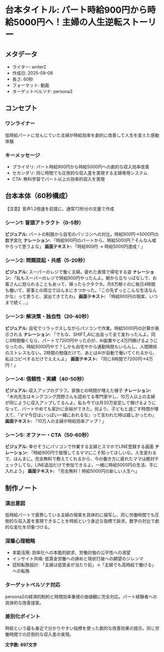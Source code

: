 # 台本タイトル: パート時給900円から時給5000円へ！主婦の人生逆転ストーリー

## メタデータ
- ライター: writer2
- 作成日: 2025-09-08
- 長さ: 60秒
- フォーマット: 動画
- ターゲットペルソナ: persona2

## コンセプト
### ワンライナー
低時給パートに甘んじていた主婦が時給効率を劇的に改善して人生を変えた感動体験

### キーメッセージ
- プライマリ: パート時給900円から時給5000円への劇的な収入効率改善
- セカンダリ: 同じ時間でも圧倒的な収入差を実現する主婦専用システム
- CTA: 無料学習でパート以上の効率的収入を実現

## 台本本体（60秒構成）
【注意】音声1.2倍速を前提に、通常72秒分の文量で作成

### シーン1: 冒頭アトラクト（0-5秒）
**ビジュアル:** パートの制服から自宅のパソコンへの対比。時給900円→5000円の数字変化
**ナレーション:** 「時給900円のパートから、時給5000円？そんなん嘘やろって思うよな」
**画面テキスト:** 「時給900円 → 時給5000円達成！」

### シーン2: 問題提起・共感（5-20秒）  
**ビジュアル:** スーパーのレジで働く主婦。疲れた表情で帰宅する姿
**ナレーション:** 「私もスーパーのレジで時給900円やったんよ。朝から立ちっぱなしで、お客さんに怒られることもあって、帰ったらクタクタ。月8万稼ぐのに毎日4時間も働いて、家事との両立でほんまにきつかった。『この先ずっとこんな生活なんかな』って思うと、涙出てきてたわ」
**画面テキスト:** 「時給900円の現実、いつまで続く...」

### シーン3: 解決策・独自性（20-40秒）
**ビジュアル:** 自宅でリラックスしながらパソコンで作業。時給5000円の計算が表示される
**ナレーション:** 「でもな、SHIFT_AIに出会って全て変わったんよ。同じ8時間働くなら、パートで7200円やったのが、AI副業やと4万円稼げるようになったの。時給5000円やで？しかも自宅やから通勤時間もいらんし、人間関係のストレスもない。2時間の勉強だけで、あとはAIが自動で働いてくれるから、私はコピペするだけでええんよ」
**画面テキスト:** 「同じ8時間で7200円→4万円！」

### シーン4: 信頼性・実績（40-50秒）
**ビジュアル:** 収入アップのグラフ。家族との時間が増えた様子
**ナレーション:** 「木内先生はキングコング西野さんも認めてる専門家やし、10万人以上の主婦が同じように収入アップしてるんよ。私も今では月30万安定して稼げるようになって、パートやめても家計に余裕ができた。何より、子どもと過ごす時間が増えて、『ママ今日はいっぱい一緒におれるな』って言われた時は嬉しかったわ」
**画面テキスト:** 「10万人の主婦が時給効率アップ！」

### シーン5: オファー・CTA（50-60秒）
**ビジュアル:** 幸せそうにパソコンで作業する主婦とスマホでLINE登録する画面
**ナレーション:** 「時給900円で我慢してるママにこそ知ってほしいな。人生変わるで、ほんまに。完全無料で教えてくれるから、今の働き方に疲れたママは絶対チェックしてな。LINE追加だけで参加できるよ。一緒に時給5000円の生活、手に入れよう」
**画面テキスト:** 「完全無料！時給5000円の新しい人生へ」

## 制作ノート

### 演出意図
低時給パートで疲弊している主婦の現実を具体的に描写し、同じ労働時間でも圧倒的な収入差を実現できることを時給という身近な指標で訴求。数字の対比で劇的な変化を印象づける。

### 深層心理戦略
- 本能活用: 効率化への本能的欲求、労働対価の公平性への渇望
- インサイト共鳴: 低賃金労働への諦めと現状打破への願望のジレンマ
- 認知転換設計: 「主婦は低賃金が当たり前」→「主婦でも高時給で働ける」への転換

### ターゲットペルソナ対応
persona2の経済的制約と時間効率重視の価値観に完全対応。パート経験者への具体的な改善提案。

### 差別化ポイント
時給という最も身近で分かりやすい指標を使った劇的な改善効果の提示。同じ労働時間での圧倒的な収入差の実現。

**文字数: 697文字**